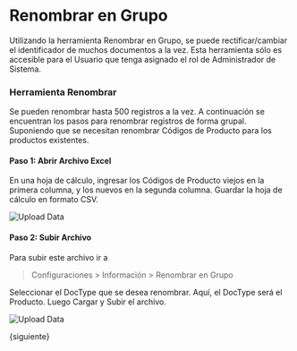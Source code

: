 <!-- add-breadcrumbs -->
# Renombrar en Grupo

Utilizando la herramienta Renombrar en Grupo, se puede rectificar/cambiar el identificador de muchos documentos a la vez. Esta herramienta sólo es accesible para el Usuario que tenga asignado el rol de Administrador de Sistema. 

### Herramienta Renombrar

Se pueden renombrar hasta 500 registros a la vez. A continuación se encuentran los pasos para renombrar registros de forma grupal. Suponiendo que se necesitan renombrar Códigos de Producto para los productos existentes. 

#### Paso 1: Abrir Archivo Excel

En una hoja de cálculo, ingresar los Códigos de Producto viejos en la primera columna, y los nuevos en la segunda columna. Guardar la hoja de cálculo en formato CSV.

![Upload Data](/docs/assets/img/using-erpnext/using-bulk-rename-1.png)

#### Paso 2: Subir Archivo

Para subir este archivo ir a

> Configuraciones > Información > Renombrar en Grupo

Seleccionar el DocType que se desea renombrar. Aquí, el DocType será el Producto. Luego Cargar y Subir el archivo. 

![Upload Data](/docs/assets/img/using-erpnext/using-bulk-rename-2.gif)

{siguiente}

<!-- markdown -->
